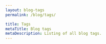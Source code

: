 ```yaml
---
layout: blog-tags
permalink: /blog/tags/

title: Tags
metaTitle: Blog tags
metaDescription: Listing of all blog tags.
---
```

